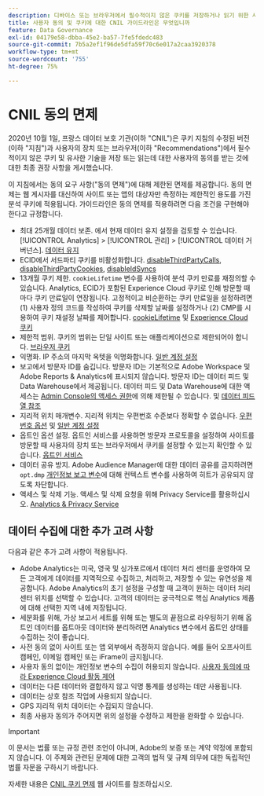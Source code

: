 ```yaml
---
description: 디바이스 또는 브라우저에서 필수적이지 않은 쿠키를 저장하거나 읽기 위한 사용자 동의에 대한 가이드라인 및 권장 사항에 대해 살펴보십시오.
title: 사용자 동의 및 쿠키에 대한 CNIL 가이드라인은 무엇입니까
feature: Data Governance
exl-id: 04179e58-dbba-45e2-ba57-7fe5fdedc483
source-git-commit: 7b5a2ef1f96de5dfa59f70c6e017a2caa3920378
workflow-type: tm+mt
source-wordcount: '755'
ht-degree: 75%

---
```


# CNIL 동의 면제

2020년 10월 1일, 프랑스 데이터 보호 기관(이하 &quot;CNIL&quot;)은 쿠키 지침의 수정된 버전(이하 &quot;지침&quot;)과 사용자의 장치 또는 브라우저(이하 &quot;Recommendations&quot;)에서 필수적이지 않은 쿠키 및 유사한 기술을 저장 또는 읽는데 대한 사용자의 동의를 받는 것에 대한 최종 권장 사항을 게시했습니다.

이 지침에서는 동의 요구 사항(&quot;동의 면제&quot;)에 대해 제한된 면제를 제공합니다. 동의 면제는 웹 게시자를 대신하여 사이트 또는 앱의 대상자만 측정하는 제한적인 용도를 가진 분석 쿠키에 적용됩니다. 가이드라인은 동의 면제를 적용하려면 다음 조건을 구현해야 한다고 규정합니다.

* 최대 25개월 데이터 보존.  에서 현재 데이터 유지 설정을 검토할 수 있습니다. [!UICONTROL Analytics] > [!UICONTROL 관리] > [!UICONTROL 데이터 거버넌스].  [데이터 유지](https://experienceleague.adobe.com/docs/analytics/technotes/data-retention.html)
* ECID에서 서드파티 쿠키를 비활성화합니다. [disableThirdPartyCalls](https://experienceleague.adobe.com/docs/id-service/using/id-service-api/configurations/disablethirdpartycalls.html#id-service-api), [disableThirdPartyCookies](https://experienceleague.adobe.com/docs/id-service/using/id-service-api/configurations/disable-cookies.html#id-service-api), [disableIdSyncs](https://experienceleague.adobe.com/docs/id-service/using/id-service-api/configurations/disableidsync.html#id-service-api)
* 13개월 쿠키 제한.  `cookieLifetime` 변수를 사용하여 분석 쿠키 만료를 재정의할 수 있습니다. Analytics, ECID가 포함된 Experience Cloud 쿠키로 인해 방문할 때마다 쿠키 만료일이 연장됩니다.  고정적이고 비순환하는 쿠키 만료일을 설정하려면 (1) 사용자 정의 코드를 작성하여 쿠키를 삭제할 날짜를 설정하거나 (2) CMP를 시용하여 쿠키 재설정 날짜를 제어합니다.   [cookieLifetime](https://experienceleague.adobe.com/docs/analytics/implementation/vars/config-vars/cookielifetime.html) 및 [Experience Cloud 쿠키](https://experienceleague.adobe.com/docs/core-services/interface/ec-cookies/cookies-privacy.html#ec-cookies)
* 제한적 범위. 쿠키의 범위는 단일 사이트 또는 애플리케이션으로 제한되어야 합니다. [브라우저 쿠키](https://experienceleague.adobe.com/docs/analytics/technotes/cookies/cookies.html#third-party-cookie-limitations)
* 익명화. IP 주소의 마지막 옥텟을 익명화합니다. [일반 계정 설정](/help/admin/admin/c-manage-report-suites/c-edit-report-suites/general/general-acct-settings-admin.md)
* 보고에서 방문자 ID를 숨깁니다.  방문자 ID는 기본적으로 Adobe Workspace 및 Adobe Reports &amp; Analytics에 표시되지 않습니다.  방문자 ID는 데이터 피드 및 Data Warehouse에서 제공됩니다.  데이터 피드 및 Data Warehouse에 대한 액세스는 [Admin Console의 액세스 권한](https://experienceleague.adobe.com/docs/core-services/interface/administration/admin-getting-started.html)에 의해 제한될 수 있습니다. 및 [데이터 피드 열 참조](https://experienceleague.adobe.com/docs/analytics/export/analytics-data-feed/data-feed-contents/datafeeds-reference.html#columns%2C-descriptions%2C-and-data-types)
* 지리적 위치 매개변수. 지리적 위치는 우편번호 수준보다 정확할 수 없습니다. [우편번호 옵션](https://experienceleague.adobe.com/docs/analytics/implementation/vars/page-vars/zip.html?lang=ko-KR) 및 [일반 계정 설정](https://experienceleague.adobe.com/docs/analytics/admin/admin-tools/general-acct-settings-admin.html&quot;\l&quot;admin-tools)
* 옵트인 옵션 설정.  옵트인 서비스를 사용하면 방문자 프로토콜을 설정하여 사이트를 방문할 때 사용자의 장치 또는 브라우저에서 쿠키를 설정할 수 있는지 확인할 수 있습니다. [옵트인 서비스](https://experienceleague.adobe.com/docs/id-service/using/implementation/opt-in-service/optin-overview.html)
* 데이터 공유 방지.  Adobe Audience Manager에 대한 데이터 공유를 금지하려면 `opt.dmp` [개인정보 보고 변수](/help/admin/admin/c-manage-report-suites/c-edit-report-suites/privacy-reporting.md)에 대해 컨텍스트 변수를 사용하여 히트가 공유되지 않도록 차단합니다.
* 액세스 및 삭제 기능. 액세스 및 삭제 요청을 위해 Privacy Service를 활용하십시오. [Analytics &amp; Privacy Service](https://experienceleague.adobe.com/docs/analytics/admin/data-governance/an-gdpr-overview.html)

## 데이터 수집에 대한 추가 고려 사항

다음과 같은 추가 고려 사항이 적용됩니다.

* Adobe Analytics는 미국, 영국 및 싱가포르에서 데이터 처리 센터를 운영하여 모든 고객에게 데이터를 지역적으로 수집하고, 처리하고, 저장할 수 있는 유연성을 제공합니다. Adobe Analytics의 초기 설정을 구성할 때 고객이 원하는 데이터 처리 센터 위치를 선택할 수 있습니다. 고객의 데이터는 궁극적으로 핵심 Analytics 제품에 대해 선택한 지역 내에 저장됩니다.
* 세분화를 위해, 가상 보고서 세트를 위해 또는 별도의 끝점으로 라우팅하기 위해 옵트인 데이터를 옵트아웃 데이터와 분리하려면 Analytics 변수에서 옵트인 상태를 수집하는 것이 좋습니다.
* 사전 동의 없이 사이트 또는 앱 외부에서 측정하지 않습니다. 예를 들어 오프사이트 캠페인, 이메일 캠페인 또는 iFrame이 금지됩니다.
* 사용자 동의 없이는 개인정보 변수의 수집이 허용되지 않습니다. [사용자 동의에 따라 Experience Cloud 활동 제어](https://experienceleague.adobe.com/docs/id-service/using/implementation/opt-in-service/use-opt-in-to-control-experience-cloud-activities-based-on-user-consent.html#implementing-opt-in-on-the-page)
* 데이터는 다른 데이터와 결합하지 않고 익명 통계를 생성하는 데만 사용됩니다.
* 데이터는 상호 참조 작업에 사용되지 않습니다.
* GPS 지리적 위치 데이터는 수집되지 않습니다.
* 최종 사용자 동의가 주어지면 위의 설정을 수정하고 제한을 완화할 수 있습니다.

>[!IMPORTANT]
>
>이 문서는 법률 또는 규정 관련 조언이 아니며, Adobe의 보증 또는 계약 약정에 포함되지 않습니다. 이 주제와 관련된 문제에 대한 고객의 법적 및 규제 의무에 대한 독립적인 법률 자문을 구하시기 바랍니다.


자세한 내용은 [CNIL 쿠키 면제](https://www.cnil.fr/en/sheet-ndeg16-use-analytics-your-websites-and-applications) 웹 사이트를 참조하십시오.

